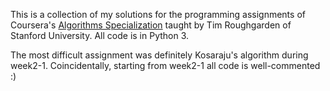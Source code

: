 This is a collection of my solutions for the programming assignments of Coursera's [Algorithms Specialization](https://www.coursera.org/specializations/algorithms) taught by Tim Roughgarden of Stanford University. All code is in Python 3.

The most difficult assignment was definitely Kosaraju's algorithm during week2-1. Coincidentally, starting from week2-1 all code is well-commented :)